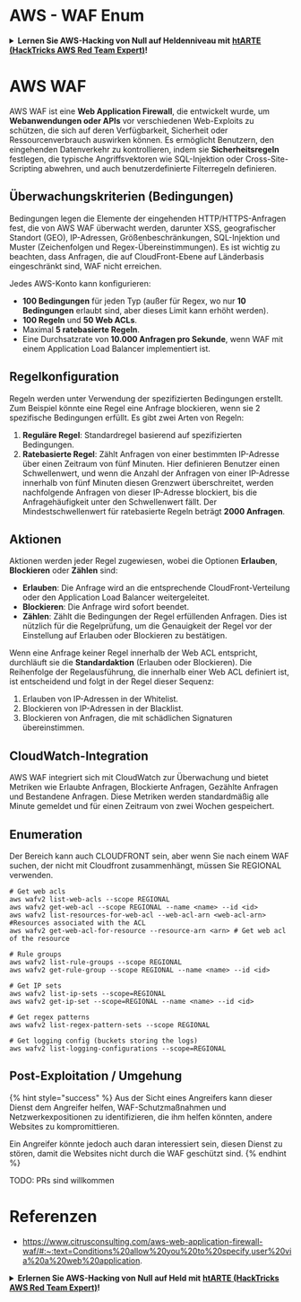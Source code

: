 # AWS - WAF Enum

<details>

<summary><strong>Lernen Sie AWS-Hacking von Null auf Heldenniveau mit</strong> <a href="https://training.hacktricks.xyz/courses/arte"><strong>htARTE (HackTricks AWS Red Team Expert)</strong></a><strong>!</strong></summary>

Andere Möglichkeiten, HackTricks zu unterstützen:

* Wenn Sie Ihr **Unternehmen in HackTricks beworben sehen möchten** oder **HackTricks im PDF-Format herunterladen möchten**, überprüfen Sie die [**ABONNEMENTPLÄNE**](https://github.com/sponsors/carlospolop)!
* Holen Sie sich das [**offizielle PEASS & HackTricks-Merch**](https://peass.creator-spring.com)
* Entdecken Sie [**The PEASS Family**](https://opensea.io/collection/the-peass-family), unsere Sammlung exklusiver [**NFTs**](https://opensea.io/collection/the-peass-family)
* **Treten Sie der** 💬 [**Discord-Gruppe**](https://discord.gg/hRep4RUj7f) oder der [**Telegram-Gruppe**](https://t.me/peass) bei oder **folgen** Sie uns auf **Twitter** 🐦 [**@hacktricks_live**](https://twitter.com/hacktricks_live)**.**
* **Teilen Sie Ihre Hacking-Tricks, indem Sie PRs an die** [**HackTricks**](https://github.com/carlospolop/hacktricks) und [**HackTricks Cloud**](https://github.com/carlospolop/hacktricks-cloud) Github-Repositorys einreichen.

</details>

# AWS WAF

AWS WAF ist eine **Web Application Firewall**, die entwickelt wurde, um **Webanwendungen oder APIs** vor verschiedenen Web-Exploits zu schützen, die sich auf deren Verfügbarkeit, Sicherheit oder Ressourcenverbrauch auswirken können. Es ermöglicht Benutzern, den eingehenden Datenverkehr zu kontrollieren, indem sie **Sicherheitsregeln** festlegen, die typische Angriffsvektoren wie SQL-Injektion oder Cross-Site-Scripting abwehren, und auch benutzerdefinierte Filterregeln definieren.

## Überwachungskriterien (Bedingungen)

Bedingungen legen die Elemente der eingehenden HTTP/HTTPS-Anfragen fest, die von AWS WAF überwacht werden, darunter XSS, geografischer Standort (GEO), IP-Adressen, Größenbeschränkungen, SQL-Injektion und Muster (Zeichenfolgen und Regex-Übereinstimmungen). Es ist wichtig zu beachten, dass Anfragen, die auf CloudFront-Ebene auf Länderbasis eingeschränkt sind, WAF nicht erreichen.

Jedes AWS-Konto kann konfigurieren:
- **100 Bedingungen** für jeden Typ (außer für Regex, wo nur **10 Bedingungen** erlaubt sind, aber dieses Limit kann erhöht werden).
- **100 Regeln** und **50 Web ACLs**.
- Maximal **5 ratebasierte Regeln**.
- Eine Durchsatzrate von **10.000 Anfragen pro Sekunde**, wenn WAF mit einem Application Load Balancer implementiert ist.

## Regelkonfiguration

Regeln werden unter Verwendung der spezifizierten Bedingungen erstellt. Zum Beispiel könnte eine Regel eine Anfrage blockieren, wenn sie 2 spezifische Bedingungen erfüllt. Es gibt zwei Arten von Regeln:

1. **Reguläre Regel**: Standardregel basierend auf spezifizierten Bedingungen.
2. **Ratebasierte Regel**: Zählt Anfragen von einer bestimmten IP-Adresse über einen Zeitraum von fünf Minuten. Hier definieren Benutzer einen Schwellenwert, und wenn die Anzahl der Anfragen von einer IP-Adresse innerhalb von fünf Minuten diesen Grenzwert überschreitet, werden nachfolgende Anfragen von dieser IP-Adresse blockiert, bis die Anfragehäufigkeit unter den Schwellenwert fällt. Der Mindestschwellenwert für ratebasierte Regeln beträgt **2000 Anfragen**.

## Aktionen

Aktionen werden jeder Regel zugewiesen, wobei die Optionen **Erlauben**, **Blockieren** oder **Zählen** sind:

- **Erlauben**: Die Anfrage wird an die entsprechende CloudFront-Verteilung oder den Application Load Balancer weitergeleitet.
- **Blockieren**: Die Anfrage wird sofort beendet.
- **Zählen**: Zählt die Bedingungen der Regel erfüllenden Anfragen. Dies ist nützlich für die Regelprüfung, um die Genauigkeit der Regel vor der Einstellung auf Erlauben oder Blockieren zu bestätigen.

Wenn eine Anfrage keiner Regel innerhalb der Web ACL entspricht, durchläuft sie die **Standardaktion** (Erlauben oder Blockieren). Die Reihenfolge der Regelausführung, die innerhalb einer Web ACL definiert ist, ist entscheidend und folgt in der Regel dieser Sequenz:

1. Erlauben von IP-Adressen in der Whitelist.
2. Blockieren von IP-Adressen in der Blacklist.
3. Blockieren von Anfragen, die mit schädlichen Signaturen übereinstimmen.

## CloudWatch-Integration

AWS WAF integriert sich mit CloudWatch zur Überwachung und bietet Metriken wie Erlaubte Anfragen, Blockierte Anfragen, Gezählte Anfragen und Bestandene Anfragen. Diese Metriken werden standardmäßig alle Minute gemeldet und für einen Zeitraum von zwei Wochen gespeichert.

## Enumeration

Der Bereich kann auch CLOUDFRONT sein, aber wenn Sie nach einem WAF suchen, der nicht mit Cloudfront zusammenhängt, müssen Sie REGIONAL verwenden.
```
# Get web acls
aws wafv2 list-web-acls --scope REGIONAL
aws wafv2 get-web-acl --scope REGIONAL --name <name> --id <id>
aws wafv2 list-resources-for-web-acl --web-acl-arn <web-acl-arn> #Resources associated with the ACL
aws wafv2 get-web-acl-for-resource --resource-arn <arn> # Get web acl of the resource

# Rule groups
aws wafv2 list-rule-groups --scope REGIONAL
aws wafv2 get-rule-group --scope REGIONAL --name <name> --id <id>

# Get IP sets
aws wafv2 list-ip-sets --scope=REGIONAL
aws wafv2 get-ip-set --scope=REGIONAL --name <name> --id <id>

# Get regex patterns
aws wafv2 list-regex-pattern-sets --scope REGIONAL

# Get logging config (buckets storing the logs)
aws wafv2 list-logging-configurations --scope=REGIONAL
```
## Post-Exploitation / Umgehung

{% hint style="success" %}
Aus der Sicht eines Angreifers kann dieser Dienst dem Angreifer helfen, WAF-Schutzmaßnahmen und Netzwerkexpositionen zu identifizieren, die ihm helfen könnten, andere Websites zu kompromittieren.

Ein Angreifer könnte jedoch auch daran interessiert sein, diesen Dienst zu stören, damit die Websites nicht durch die WAF geschützt sind.
{% endhint %}

TODO: PRs sind willkommen

# Referenzen
* https://www.citrusconsulting.com/aws-web-application-firewall-waf/#:~:text=Conditions%20allow%20you%20to%20specify,user%20via%20a%20web%20application.

<details>

<summary><strong>Erlernen Sie AWS-Hacking von Null auf Held mit</strong> <a href="https://training.hacktricks.xyz/courses/arte"><strong>htARTE (HackTricks AWS Red Team Expert)</strong></a><strong>!</strong></summary>

Andere Möglichkeiten, HackTricks zu unterstützen:

* Wenn Sie Ihr **Unternehmen in HackTricks beworben sehen möchten** oder **HackTricks im PDF-Format herunterladen möchten**, überprüfen Sie die [**ABONNEMENTPLÄNE**](https://github.com/sponsors/carlospolop)!
* Holen Sie sich das [**offizielle PEASS & HackTricks-Merch**](https://peass.creator-spring.com)
* Entdecken Sie [**The PEASS Family**](https://opensea.io/collection/the-peass-family), unsere Sammlung exklusiver [**NFTs**](https://opensea.io/collection/the-peass-family)
* **Treten Sie der** 💬 [**Discord-Gruppe**](https://discord.gg/hRep4RUj7f) oder der [**Telegram-Gruppe**](https://t.me/peass) bei oder **folgen** Sie uns auf **Twitter** 🐦 [**@hacktricks_live**](https://twitter.com/hacktricks_live)**.**
* **Teilen Sie Ihre Hacking-Tricks, indem Sie PRs an die** [**HackTricks**](https://github.com/carlospolop/hacktricks) und [**HackTricks Cloud**](https://github.com/carlospolop/hacktricks-cloud) GitHub-Repositories einreichen.

</details>
